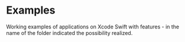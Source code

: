 # Examples
Working examples of applications on Xcode Swift with features - in the name of the folder indicated the possibility realized.
